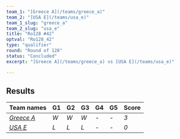 ```yaml
---
team_1: "[Greece A](/teams/greece_a)"
team_2: "[USA E](/teams/usa_e)"
team_1_slug: "greece_a"
team_2_slug: "usa_e"
title: "Ro128 #42"
optval: "Ro128_42"
type: "qualifier"
round: "Round of 128"
status: "Concluded"
excerpt: "[Greece A](/teams/greece_a) vs [USA E](/teams/usa_e)"

---
```

## Results

| Team names | G1 | G2 | G3 | G4 | G5 | Score |
| -- | -- | -- | -- | -- | -- | -- |
| *[Greece A](/teams/greece_a)* | *W* | *W* | *W* | *-* | *-* | *3* |
| *[USA E](/teams/usa_e)* | *L* | *L* | *L* | *-* | *-* | *0* |
